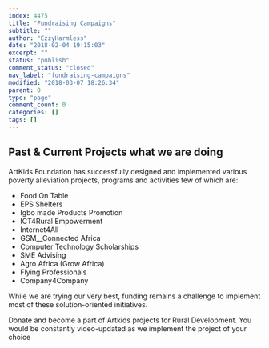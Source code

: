 ```yaml
---
index: 4475
title: "Fundraising Campaigns"
subtitle: ""
author: "EzzyHarmless"
date: "2018-02-04 19:15:03"
excerpt: ""
status: "publish"
comment_status: "closed"
nav_label: "fundraising-campaigns"
modified: "2018-03-07 18:26:34"
parent: 0
type: "page"
comment_count: 0
categories: []
tags: []
---
```


## Past & Current Projects <span class="has-text-calm is-size-4">what we are doing</span>

ArtKids Foundation has successfully designed and implemented various poverty alleviation projects, programs and activities few of which are:

*   Food On Table
*   EPS Shelters
*   Igbo made Products Promotion
*   ICT4Rural Empowerment
*   Internet4All
*   GSM__Connected Africa
*   Computer Technology Scholarships
*   SME Advising
*   Agro Africa (Grow Africa)
*   Flying Professionals
*   Company4Company

While we are trying our very best, funding remains a challenge to implement most of these solution-oriented initiatives.

Donate and become a part of Artkids projects for Rural Development. You would be constantly video-updated as we implement the project of your choice
